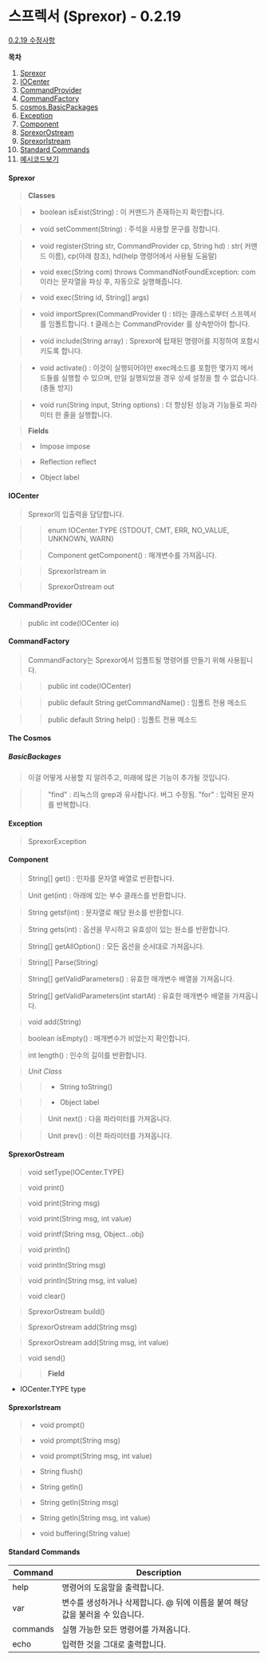 # 스프렉서 (Sprexor) - 0.2.19

[0.2.19 수정사항](./changeLog/0.2.19.md)

**목차**
1. [Sprexor](#sprexor)
2. [IOCenter](#iocenter)
3. [CommandProvider](#commandprovider)
4. [CommandFactory](#commandfactory)
7. [cosmos.BasicPackages](#the-cosmos)
8. [Exception](#exception)
9. [Component](#component)
10. [SprexorOstream](#sprexorostream)
11. [SprexorIstream](#sprexoristream)
12. [Standard Commands](#standard-commands)
13. [예시코드보기](../test.java)


#### Sprexor

>**Classes**

>- boolean isExist(String) : 이 커맨드가 존재하는지 확인합니다.

>- void setComment(String) : 주석을 사용할 문구를 정합니다.

>- void register(String str, CommandProvider cp, String hd) : str( 커맨드 이름), cp(아래 참조), hd(help 명령어에서 사용될 도움말)

>- void exec(String com) throws CommandNotFoundException: com 이라는 문자열을 파싱 후, 자동으로 실행해줍니다.

>- void exec(String id, String[] args)

>- void importSprex(CommandProvider t) : t라는 클래스로부터 스프렉서 를 임폴트합니다. t 클래스는 CommandProvider 를 상속받아야 합니다.

>- void include(String array) : Sprexor에 탑재된 명령어를 지정하여 포함시키도록 합니다. 

>- void activate() : 이것이 실행되어야만 exec메소드를 포함한 몇가지 메서드들를 실행할 수 있으며, 만일 실행되었을 경우 상세 설정을 할 수 없습니다. (충돌 방지)

>- void run(String input, String options) : 더 향상된 성능과 기능들로 파라미터 한 줄을 실행합니다.

>**Fields**

>- Impose impose

>- Reflection reflect

>- Object label
	
	
#### IOCenter

>Sprexor의 입출력을 담당합니다.

>>enum IOCenter.TYPE {STDOUT, CMT, ERR, NO_VALUE, UNKNOWN, WARN}

>>Component getComponent() : 매개변수를 가져옵니다.

>>SprexorIstream in

>>SprexorOstream out


	
#### CommandProvider

>public int code(IOCenter io) 


#### CommandFactory

>CommandFactory는 Sprexor에서 임폴트될 명령어를 만들기 위해 사용됩니다.

>>public int code(IOCenter)

>>public default String getCommandName() : 임폴트 전용 메소드

>>public default String help() : 임폴트 전용 메소드

    
#### The Cosmos

##### BasicBackages

>이걸 어떻게 사용할 지 알려주고, 미래에 많은 기능이 추가될 것입니다.

>>"find" : 리눅스의 grep과 유사합니다. 버그 수정됨.
>>"for" : 입력된 문자를 반복합니다.
	
	
#### Exception

>SprexorException

#### Component

>String[] get() : 인자를 문자열 배열로 반환합니다.

>Unit get(int) : 아래에 있는 부수 클래스를 반환합니다.

>String getsf(int) : 문자열로 해당 원소를 반환합니다.

>String gets(int) : 옵션을 무시하고 유효성이 있는 원소를 반환합니다.

>String[] getAllOption() : 모든 옵션을 순서대로 가져옵니다.

>String[] Parse(String)

>String[] getValidParameters() : 유효한 매개변수 배열을 가져옵니다.

>String[] getValidParameters(int startAt) : 유효한 매개변수 배열을 가져옵니다.

>void add(String)

>boolean isEmpty() : 매개변수가 비었는지 확인합니다.

>int length() : 인수의 길이를 반환합니다.

>*Unit Class*

>>- String toString()

>>- Object label

>>Unit next() : 다음 파라미터를 가져옵니다.

>>Unit prev() : 이전 파라미터를 가져옵니다.


#### SprexorOstream

>void setType(IOCenter.TYPE)

>void print()

>void print(String msg)

>void print(String msg, int value)

>void printf(String msg, Object...obj)

>void println()

>void println(String msg)

>void println(String msg, int value)

>void clear()

>SprexorOstream build()

>SprexorOstream add(String msg)

>SprexorOstream add(String msg, int value)

>void send()

>>**Field**
 - IOCenter.TYPE type


#### SprexorIstream

>- void prompt()

>- void prompt(String msg)

>- void prompt(String msg, int value)

>- String flush()

>- String getln()

>- String getln(String msg)

>- String getln(String msg, int value)

>- void buffering(String value)


#### Standard Commands

| Command | Description |
|---|-------------|
| help | 명령어의 도움말을 출력합니다. |
| var | 변수를 생성하거나 삭제합니다. @ 뒤에 이름을 붙여 해당 값을 불러올 수 있습니다. |
| commands | 실행 가능한 모든 명령어를 가져옵니다. |
| echo | 입력한 것을 그대로 출력합니다. |